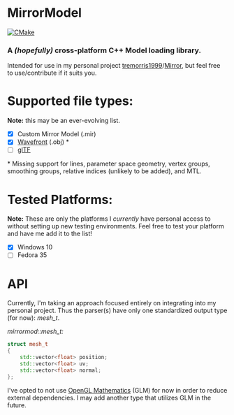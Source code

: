 # MirrorModel
[![CMake](https://github.com/tremorris1999/MirrorModel/actions/workflows/cmake.yml/badge.svg?branch=main)](https://github.com/tremorris1999/MirrorModel/actions/workflows/cmake.yml)
### A *(hopefully)* cross-platform C++ Model loading library.
Intended for use in my personal project [tremorris1999](https://github.com/tremorris1999)/[Mirror](https://github.com/tremorris1999/Mirror), but feel free to use/contribute if it suits you.  

# Supported file types:
**Note:** this may be an ever-evolving list.
- [x] Custom Mirror Model (.mir)
- [x] [Wavefront](https://en.wikipedia.org/wiki/Wavefront_.obj_file) (.obj) *
- [ ] [glTF](https://www.khronos.org/gltf/)

 \* Missing support for lines, parameter space geometry, vertex groups, smoothing groups, relative indices (unlikely to be added), and MTL.  

# Tested Platforms:
**Note:** These are only the platforms I *currently* have personal access to without setting up new testing environments. Feel free to test your platform and have me add it to the list!
- [x] Windows 10
- [ ] Fedora 35

# API
Currently, I'm taking an approach focused entirely on integrating into my personal project. Thus the parser(s) have only one standardized output type (for now): *mesh_t*.

*mirrormod::mesh_t:*
```cpp
struct mesh_t
{
	std::vector<float> position;
	std::vector<float> uv;
	std::vector<float> normal;
};
```  

I've opted to not use [OpenGL Mathematics](https://github.com/g-truc/glm) (GLM) for now in order to reduce external dependencies. I may add another type that utilizes GLM in the future.
